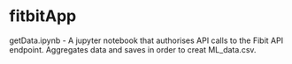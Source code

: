 # fitbitApp
getData.ipynb - A jupyter notebook that authorises API calls to the Fibit API endpoint. Aggregates data and saves in order to creat ML_data.csv.
